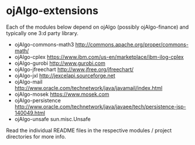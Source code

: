 # ojAlgo-extensions

Each of the modules below depend on ojAlgo (possibly ojAlgo-finance) and typically one 3:d party library.

* ojAlgo-commons-math3 http://commons.apache.org/proper/commons-math/
* ojAlgo-cplex https://www.ibm.com/us-en/marketplace/ibm-ilog-cplex
* ojAlgo-gurobi http://www.gurobi.com
* ojAlgo-jfreechart http://www.jfree.org/jfreechart/
* ojAlgo-jxl http://jexcelapi.sourceforge.net
* ojAlgo-mail http://www.oracle.com/technetwork/java/javamail/index.html
* ojAlgo-mosek https://www.mosek.com
* ojAlgo-persistence http://www.oracle.com/technetwork/java/javaee/tech/persistence-jsp-140049.html
* ojAlgo-unsafe sun.misc.Unsafe

Read the individual README files in the respective modules / project directories for more info.
